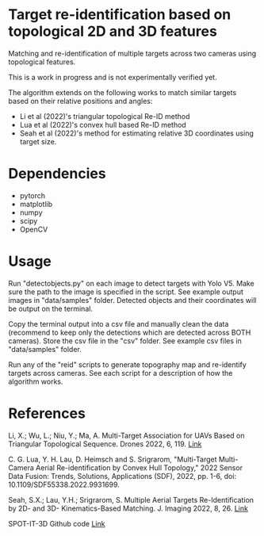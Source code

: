 # Target re-identification based on topological 2D and 3D features

Matching and re-identification of multiple targets across two cameras using topological features.

This is a work in progress and is not experimentally verified yet.

The algorithm extends on the following works to match similar targets based on their relative positions and angles:

* Li et al (2022)'s triangular topological Re-ID method
* Lua et al (2022)'s convex hull based Re-ID method
* Seah et al (2022)'s method for estimating relative 3D coordinates using target size.

# Dependencies

* pytorch
* matplotlib
* numpy
* scipy
* OpenCV

# Usage

Run "detectobjects.py" on each image to detect targets with Yolo V5. Make sure the path to the image is specified in the script. See example output images in "data/samples" folder. Detected objects and their coordinates will be output on the terminal.

Copy the terminal output into a csv file and manually clean the data (recommend to keep only the detections which are detected across BOTH cameras). Store the csv file in the "csv" folder. See example csv files in "data/samples" folder.

Run any of the "reid" scripts to generate topography map and re-identify targets across cameras. See each script for a description of how the algorithm works.

# References

Li, X.; Wu, L.; Niu, Y.; Ma, A. Multi-Target Association for UAVs Based on Triangular Topological Sequence. Drones 2022, 6, 119. [Link](https://doi.org/10.3390/drones6050119)

C. G. Lua, Y. H. Lau, D. Heimsch and S. Srigrarom, "Multi-Target Multi-Camera Aerial Re-identification by Convex Hull Topology," 2022 Sensor Data Fusion: Trends, Solutions, Applications (SDF), 2022, pp. 1-6, doi: 10.1109/SDF55338.2022.9931699.

Seah, S.X.; Lau, Y.H.; Srigrarom, S. Multiple Aerial Targets Re-Identification by 2D- and 3D- Kinematics-Based Matching. J. Imaging 2022, 8, 26. [Link](https://doi.org/10.3390/jimaging8020026)

SPOT-IT-3D Github code [Link](https://github.com/seahhorse/spot-it-3d)
